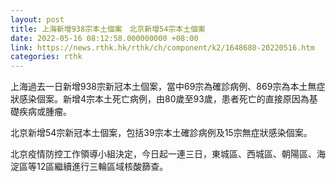 ```yaml
---
layout: post
title: 上海新增938宗本土個案　北京新增54宗本土個案
date: 2022-05-16 08:12:58.000000000 +08:00
link: https://news.rthk.hk/rthk/ch/component/k2/1648680-20220516.htm
categories: rthk
---
```


上海過去一日新增938宗新冠本土個案，當中69宗為確診病例、869宗為本土無症狀感染個案。新增4宗本土死亡病例，由80歲至93歲，患者死亡的直接原因為基礎疾病或腫瘤。

北京新增54宗新冠本土個案，包括39宗本土確診病例及15宗無症狀感染個案。

北京疫情防控工作領導小組決定，今日起一連三日，東城區、西城區、朝陽區、海淀區等12區繼續進行三輪區域核酸篩查。
